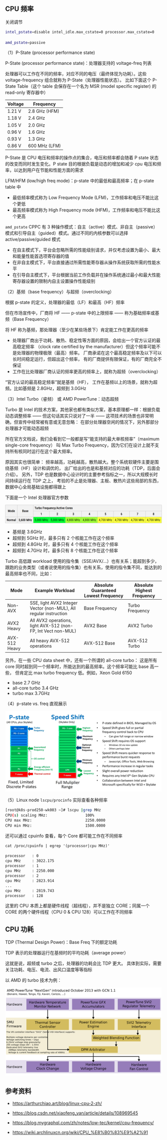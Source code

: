 ## CPU 频率

关闭调节

```bash
intel_pstate=disable intel_idle.max_cstate=0 processor.max_cstate=0

amd_pstate=passive
```

（1）P-State (processor performance state)

P-State (processor performance state)：处理器支持的 voltage-freq 列表

处理器可以工作在不同的频率，对应不同的电压（最终体现为功耗）。这些 voltage-frequency 组合就称为 P-State（处理器性能状态）。 比如下面这个 P-State Table（这个 table 会保存在一个名为 MSR (model specific register) 的 read-only 寄存器中）

| Voltage | Frequency     |
| ------- | ------------- |
| 1.21 V  | 2.8 GHz (HFM) |
| 1.18 V  | 2.4 GHz       |
| 1.05 V  | 2.0 GHz       |
| 0.96 V  | 1.6 GHz       |
| 0.93 V  | 1.3 GHz       |
| 0.86 V  | 600 MHz (LFM) |

P-State 是 CPU 电压和频率的操作点的集合，电压和频率都会随着 P state 状态的改变而同时发生变化。P state 目的根据负载是动态的增加和减少 cpu 电压和频率，以达到用户在节能和性能方面的需求

LFM/HFM (low/high freq mode)：p-state 中的最低和最高频率；在 p-state table 中

- 最低频率模式称为 Low Frequency Mode (LFM)，工作频率和电压不能比这个更低
- 最高频率模式称为 High Frequency mode (HFM)，工作频率和电压不能比这个更高

`amd_pstate` CPPC 有 3 种操作模式：自主（active）模式、非自主（passive）模式和引导自主（guided）模式。通过不同的内核参数可以选择 active/passive/guided 模式

- 在自主模式下，平台会忽略所需的性能级别请求，并仅考虑设置为最小、最大和能量性能首选项寄存器的值
- 在非自主模式下，平台直接通过所需性能寄存器从操作系统获取所需的性能水平
- 在引导自主模式下，平台根据当前工作负载并在操作系统通过最小和最大性能寄存器设置的限制内自主设置操作性能级别

（2）基频（base frequency）与超频（overclocking）

根据 p-state 的定义，处理器的最低（LF）和最高（HF）频率

但在市场宣传中，厂商将 HF —— p-state 中的上限频率 —— 称为基础频率或基频（Base Frequency）

将 HF 称为基频，那处理器（至少在某些场景下）肯定能工作在更高的频率

- 处理器厂商出于功耗、散热、稳定性等方面的原因，会给出一个官方认证的最高稳定频率 （clock rate certified by the manufacturer）但这个频率可能不是处理器的物理极限（最高）频率。 厂商承诺在这个最高稳定频率及以下可以长时间稳定运行，但超出这个频率， 有的厂商提供有限保证，有的厂商完全不保证
- 工作在比处理器厂商认证的频率更高的频率上，就称为超频（overclocking）

“官方认证的最高稳定频率”就是基频（HF）， 工作在基频以上的场景，就称为超频。比如基频是 2.8GHz，超频到 3.0GHz

（3）Intel Turbo（睿频） 或 AMD PowerTune：动态超频

Turbo 是 Intel 的技术方案，其他家也都有类似方案，基本原理都一样：根据负载动态调整频率 —— 但这句话其实只说对了一半 —— 这项技术的场景也非常明确，但宣传中经常被有意或无意忽略： 在部分处理器空闲的情况下，另外那部分处理器才可能动态超频

所在官方文档说，我们会看到它一般都是写“能支持的最大单核频率”（maximum single-core frequency） 叫 Max Turbo Frequency，因为它们在设计上就不支持所有核同时运行在这个最大频率。

原因其实也很简单： 频率越高，功耗越高，散热越大。整个系统软硬件主要是围绕基频（HF）设计和调优的， 出厂给出的也是和基频对应的功耗（TDP，后面会介绍）。 另外，TDP 也是数据中心设计时的主要参考指标之一，所以大规模长时间持续运行在 TDP 之上， 考验的不止是处理器、主板、散热片这些局部的东西，数据中心全局基础设施都得跟上

下面是一个 Intel 处理器官方参数

![img](./.assets/CPU功耗与性能管理/i9-9900k-turbo-freq.png)

- 基频是 3.6GHz
- 超频到 5GHz 时，最多只有 2 个核能工作在这个频率
- 超频到 4.8GHz 时，最多只有 4 个核能工作在这个频率
- 超频到 4.7GHz 时，最多只有 8 个核能工作在这个频率

Turbo 高低跟 workload 使用的指令集（SSE/AVX/...）也有关系；能超到多少，跟跑的业务类型（或者说使用的指令集）也有关系，使用的指令集不同，能达到的最高频率也不同，比如：

| Mode          | Example Workload                                             | Absolute Guaranteed Lowest Frequency | Absolute Highest Frequency |
| ------------- | ------------------------------------------------------------ | ------------------------------------ | -------------------------- |
| Non-AVX       | SSE, light AVX2 Integer Vector (non-MUL), All regular instruction | Base Frequency                       | Turbo Frequency            |
| AVX2 Heavy    | All AVX2 operations, light AVX-512 (non-FP, Int Vect non-MUL) | AVX2 Base                            | AVX2 Turbo                 |
| AVX-512 Heavy | All heavy AVX-512 operations                                 | AVX-512 Base                         | AVX-512 Turbo              |

另外，在一些 CPU data sheet 中，还有一个所谓的 all-core turbo： 这是所有 core 同时超到同一个频率时，所能达到的最高频率。这个频率可能比 base 高一些， 但肯定比 max turbo frequency 低。例如，Xeon Gold 6150

- base 2.7 GHz
- all-core turbo 3.4 GHz
- turbo max 3.7GHz

（4）p-state vs. freq 直观展示

![img](./.assets/CPU功耗与性能管理/Intel-P-States.jpg)

（5）Linux node `lscpu/procinfo` 实际查看各种频率

``` bash
[root@k8s-prod250-wk003 ~]# lscpu |grep MHz
CPU(s) scaling MHz:                 100%
CPU max MHz:                        2250.0000
CPU min MHz:                        1500.0000
```

还可以通过 cpuinfo 查看，每个 Core 都可能工作在不同频率

```
cat /proc/cpuinfo | egrep '(processor|cpu MHz)'

processor	: 0
cpu MHz		: 3022.175
processor	: 1
cpu MHz		: 2250.000
processor	: 2
cpu MHz		: 2823.914
...
cpu MHz		: 2819.743
processor	: 128
```

这里的 CPU 本质上都是硬件线程（超线程），并不是独立 CORE；同属一个 CORE 的两个硬件线程（CPU 0 & CPU 128）可以工作在不同频率

## CPU 功耗

TDP (Thermal Design Power)：Base Freq 下的额定功耗

TDP 表示的处理器运行在基频时的平均功耗（average power）

这就是说，超频或 turbo 之后，处理器的功耗会比 TDP 更大。 具体到实际，需要关注功耗、电压、电流、出风口温度等等指标

以 AMD 的 turbo 技术为例：

![img](./.assets/CPU功耗与性能管理/AMD_PowerTune_Bonaire-20240906092439221.png)

## 参考资料

- <https://arthurchiao.art/blog/linux-cpu-2-zh/>

- <https://blog.csdn.net/xiaofeng_yan/article/details/108969545>

- <https://blog.mygraphql.com/zh/notes/low-tec/kernel/cpu-frequency/>

- <https://wiki.archlinuxcn.org/wiki/CPU_%E8%B0%83%E9%A2%91>